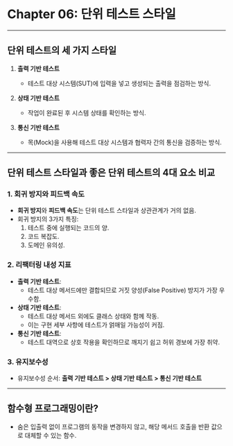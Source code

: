 # Chapter 06: 단위 테스트 스타일

---

## 단위 테스트의 세 가지 스타일

1. **출력 기반 테스트**
   - 테스트 대상 시스템(SUT)에 입력을 넣고 생성되는 출력을 점검하는 방식.

2. **상태 기반 테스트**
   - 작업이 완료된 후 시스템 상태를 확인하는 방식.

3. **통신 기반 테스트**
   - 목(Mock)을 사용해 테스트 대상 시스템과 협력자 간의 통신을 검증하는 방식.

---

## 단위 테스트 스타일과 좋은 단위 테스트의 4대 요소 비교

### 1. 회귀 방지와 피드백 속도
- **회귀 방지**와 **피드백 속도**는 단위 테스트 스타일과 상관관계가 거의 없음.
- 회귀 방지의 3가지 특징:
  1. 테스트 중에 실행되는 코드의 양.
  2. 코드 복잡도.
  3. 도메인 유의성.

### 2. 리팩터링 내성 지표
- **출력 기반 테스트**:
  - 테스트 대상 메서드에만 결합되므로 거짓 양성(False Positive) 방지가 가장 우수함.
- **상태 기반 테스트**:
  - 테스트 대상 메서드 외에도 클래스 상태와 함께 작동.
  - 이는 구현 세부 사항에 테스트가 얽매일 가능성이 커짐.
- **통신 기반 테스트**:
  - 테스트 대역으로 상호 작용을 확인하므로 깨지기 쉽고 허위 경보에 가장 취약.

### 3. 유지보수성
- 유지보수성 순서: **출력 기반 테스트 > 상태 기반 테스트 > 통신 기반 테스트**

---

## 함수형 프로그래밍이란?
- 숨은 입출력 없이 프로그램의 동작을 변경하지 않고, 해당 메서드 호출을 반환 값으로 대체할 수 있는 함수.
